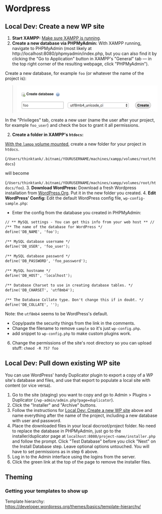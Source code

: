 # Wordpress

## Local Dev: Create a new WP site

1. **Start XAMPP:** [Make sure XAMPP is running](stack.md?id=xampp).
1. **Create a new database via PHPMyAdmin:** With XAMPP running, navigate to PHPMyAdmin (most likely at  http://localhost:8080/phpmyadmin/index.php, but you can also find it by clicking the "Go to Application" button in XAMPP's "General" tab — in the top right corner of the resulting webpage, click "PHPMyAdmin").

  Create a new database, for example `foo` (or whatever the name of the project is):

  > ![alt text](images/wordpress/phpmyadmin-createdb.png)

  In the "Privileges" tab, create a new user (name the user after your project, for example `foo_user`) and check the box to grant it all permissions.

2. **Create a folder in XAMPP's `htdocs`:**

  [With the `lampp` volume mounted](stack.md?id=mount-lampp-volume), create a new folder for your project in `htdocs`.

  (`/Users/thinktank/.bitnami/YOURUSERNAME/machines/xampp/volumes/root/htdocs`)

  will become

  (`/Users/thinktank/.bitnami/YOURUSERNAME/machines/xampp/volumes/root/htdocs/foo`).
3. **Download WordPress:** Download a fresh Wordpress installation from [WordPress.Org](https://wordpress.org/download/). Put it in the new folder you created.
4. **Edit WordPress' Config:** Edit the default WordPress config file, `wp-config-sample.php`:
  - Enter the config from the database you created in PHPMyAdmin:

  ```
  // ** MySQL settings - You can get this info from your web host ** //
  /** The name of the database for WordPress */
  define('DB_NAME', 'foo');

  /** MySQL database username */
  define('DB_USER', 'foo_user');

  /** MySQL database password */
  define('DB_PASSWORD', 'foo_password');

  /** MySQL hostname */
  define('DB_HOST', 'localhost');

  /** Database Charset to use in creating database tables. */
  define('DB_CHARSET', 'utf8mb4');

  /** The Database Collate type. Don't change this if in doubt. */
  define('DB_COLLATE', '');
  ```
  Note: the `utf8mb4` seems to be WordPress's default.

  - Copy/paste the security things from the link in the comments.
  - Change the filename to remove `sample` so it's just `wp-config.php`.
  - add snippet to `wp-config.php` to make custom plugins work.


6. Change the permissions of the site's root directory so you can upload stuff:
`chmod -R 757 foo`

## Local Dev: Pull down existing WP site

You can use WordPress' handy Duplicator plugin to export a copy of a WP site's database and files, and use that export to populate a local site with content (or vice versa).

1. Go to the site (staging) you want to copy and go to Admin > Plugins > Duplicator (`/wp-admin/admin.php?page=duplicator`).
2. Click the "Installer" and "Archive" buttons.
4. Follow the instructions for [Local Dev: Create a new WP site](http://localhost:3000/#/wordpress?id=local-dev-create-a-new-wp-site) above and name everything after the name of the project, including a new database with user and password.
3. Place the downloaded files in your local docroot/project folder. No need to replace the database in PHPMyAdmin, just go to the installer/duplicator page at `localhost:8080/project-name/installer.php` and follow the prompt. Click "Test Database" before you click "Next" on the Install Database step. Leave optional options untouched. You will have to set permissions as in step 6 above.
4. Log in to the Admin interface using the logins from the server.
5. Click the green link at the top of the page to remove the installer files.

## Theming

### Getting your templates to show up

Template hierarchy: https://developer.wordpress.org/themes/basics/template-hierarchy/
